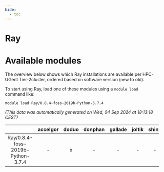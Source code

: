 ```yaml
---
hide:
  - toc
---
```


Ray
===

# Available modules


The overview below shows which Ray installations are available per HPC-UGent Tier-2cluster, ordered based on software version (new to old).

To start using Ray, load one of these modules using a `module load` command like:

```shell
module load Ray/0.8.4-foss-2019b-Python-3.7.4
```

*(This data was automatically generated on Wed, 04 Sep 2024 at 18:13:18 CEST)*  

| |accelgor|doduo|donphan|gallade|joltik|shinx|skitty|
| :---: | :---: | :---: | :---: | :---: | :---: | :---: | :---: |
|Ray/0.8.4-foss-2019b-Python-3.7.4|-|x|-|-|-|-|-|
